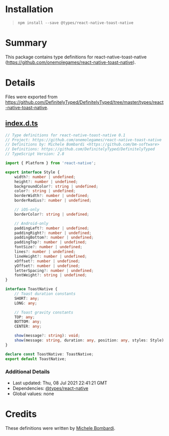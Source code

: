 # Installation
> `npm install --save @types/react-native-toast-native`

# Summary
This package contains type definitions for react-native-toast-native (https://github.com/onemolegames/react-native-toast-native).

# Details
Files were exported from https://github.com/DefinitelyTyped/DefinitelyTyped/tree/master/types/react-native-toast-native.
## [index.d.ts](https://github.com/DefinitelyTyped/DefinitelyTyped/tree/master/types/react-native-toast-native/index.d.ts)
````ts
// Type definitions for react-native-toast-native 0.1
// Project: https://github.com/onemolegames/react-native-toast-native
// Definitions by: Michele Bombardi <https://github.com/bm-software>
// Definitions: https://github.com/DefinitelyTyped/DefinitelyTyped
// TypeScript Version: 2.8

import { Platform } from 'react-native';

export interface Style {
    width?: number | undefined;
    height?: number | undefined;
    backgroundColor?: string | undefined;
    color?: string | undefined;
    borderWidth?: number | undefined;
    borderRadius?: number | undefined;

    // iOS-only
    borderColor?: string | undefined;

    // Android-only
    paddingLeft?: number | undefined;
    paddingRight?: number | undefined;
    paddingBottom?: number | undefined;
    paddingTop?: number | undefined;
    fontSize?: number | undefined;
    lines?: number | undefined;
    lineHeight?: number | undefined;
    xOffset?: number | undefined;
    yOffset?: number | undefined;
    letterSpacing?: number | undefined;
    fontWeight?: string | undefined;
}

interface ToastNative {
    // Toast duration constants
    SHORT: any;
    LONG: any;

    // Toast gravity constants
    TOP: any;
    BOTTOM: any;
    CENTER: any;

    show(message?: string): void;
    show(message: string, duration: any, position: any, styles: Style): void;
}

declare const ToastNative: ToastNative;
export default ToastNative;

````

### Additional Details
 * Last updated: Thu, 08 Jul 2021 22:41:21 GMT
 * Dependencies: [@types/react-native](https://npmjs.com/package/@types/react-native)
 * Global values: none

# Credits
These definitions were written by [Michele Bombardi](https://github.com/bm-software).

